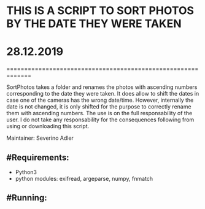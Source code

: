 # THIS IS A SCRIPT TO SORT PHOTOS BY THE DATE THEY WERE TAKEN
# 28.12.2019
=============================================================

SortPhotos takes a folder and renames the photos with ascending numbers
corresponding to the date they were taken. It does allow to shift the
dates in case one of the cameras has the wrong date/time. However, 
internally the date is not changed, it is only shifted for the purpose
to correctly rename them with ascending numbers.
The use is on the full responsability of the user. I do not take any
responsability for the consequences following from using or downloading
this script.

Maintainer:
Severino Adler

#Requirements:
--------------

  - Python3
  - python modules: exifread, argeparse, numpy, fnmatch 

#Running:
---------

